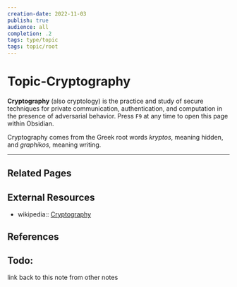 ```yaml
---
creation-date: 2022-11-03
publish: true
audience: all
completion: .2
tags: type/topic
tags: topic/root
---
```

# Topic-Cryptography
**Cryptography** (also cryptology) is the practice and study of secure techniques for private communication, authentication, and computation in the presence of adversarial behavior. Press `F9` at any time to open this page within Obsidian.

Cryptography comes from the Greek root words *kryptos*, meaning hidden, and *graphikos*, meaning writing.

---
## Related Pages

## External Resources
- wikipedia:: [Cryptography](https://en.wikipedia.org/wiki/Cryptography)

## References

## Todo:
link back to this note from other notes